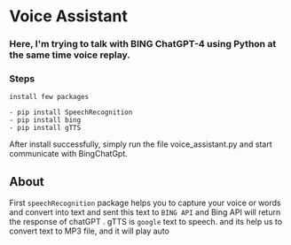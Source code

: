 # Voice Assistant 

### Here, I'm trying to talk with BING ChatGPT-4 using Python at the same time voice replay.
    

### Steps 
    install few packages
    
    - pip install SpeechRecognition
    - pip install bing
    - pip install gTTS

After install successfully, simply run the file voice_assistant.py and start communicate with BingChatGpt.

## About 

First ``speechRecognition`` package helps you to capture your voice or words and convert into text and sent this text to ``BING API``
and Bing API will return the response of chatGPT .
gTTS is ``google`` text to speech. and its help us to convert text to MP3 file, and it will play auto



